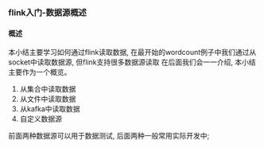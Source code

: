 ### flink入门-数据源概述

#### 概述
本小结主要学习如何通过flink读取数据, 在最开始的wordcount例子中我们通过从socket中读取数据源, 但flink支持很多数据源读取
在后面我们会一一介绍, 本小结主要作为一个概览。

1. 从集合中读取数据
2. 从文件中读取数据
3. 从kafka中读取数据
4. 自定义数据源

前面两种数据源可以用于数据测试, 后面两种一般常用实际开发中;